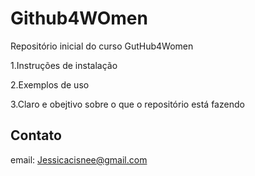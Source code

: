 # Github4WOmen
Repositório inicial do curso GutHub4Women

1.Instruções de instalação  

2.Exemplos de uso  

3.Claro e obejtivo sobre o que o repositório está fazendo

## Contato

email: Jessicacisnee@gmail.com

